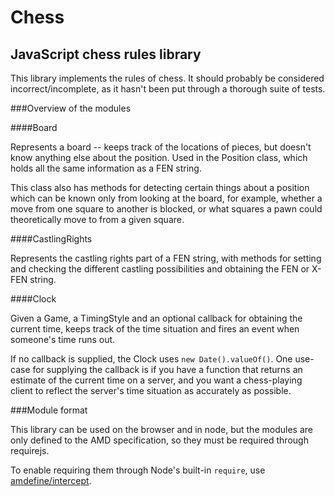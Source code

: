 Chess
====

JavaScript chess rules library
---------------------

This library implements the rules of chess.  It should probably be considered
incorrect/incomplete, as it hasn't been put through a thorough suite of tests.

###Overview of the modules

####Board

Represents a board -- keeps track of the locations of pieces, but doesn't know
anything else about the position.  Used in the Position class, which holds all
the same information as a FEN string.

This class also has methods for detecting certain things about a position which
can be known only from looking at the board, for example, whether a move from one square
to another is blocked, or what squares a pawn could theoretically move to from
a given square.

####CastlingRights

Represents the castling rights part of a FEN string, with methods for setting and
checking the different castling possibilities and obtaining the FEN or X-FEN string.

####Clock

Given a Game, a TimingStyle and an optional callback for obtaining the current time,
keeps track of the time situation and fires an event when someone's time runs out.

If no callback is supplied, the Clock uses `new Date().valueOf()`.  One use-case for
supplying the callback is if you have a function that returns an estimate of the
current time on a server, and you want a chess-playing client to reflect the server's
time situation as accurately as possible.

###Module format

This library can be used on the browser and in node, but the modules are only
defined to the AMD specification, so they must be required through requirejs.

To enable requiring them through Node's built-in `require`, use [amdefine/intercept](https://github.com/jrburke/amdefine#amdefineintercept).